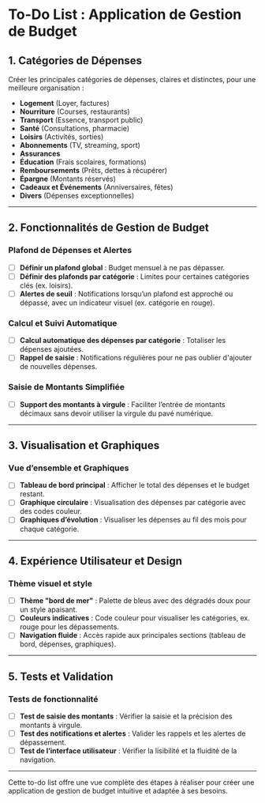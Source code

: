 # To-Do List : Application de Gestion de Budget

## 1. Catégories de Dépenses
Créer les principales catégories de dépenses, claires et distinctes, pour une meilleure organisation :

- **Logement** (Loyer, factures)
- **Nourriture** (Courses, restaurants)
- **Transport** (Essence, transport public)
- **Santé** (Consultations, pharmacie)
- **Loisirs** (Activités, sorties)
- **Abonnements** (TV, streaming, sport)
- **Assurances**
- **Éducation** (Frais scolaires, formations)
- **Remboursements** (Prêts, dettes à récupérer)
- **Épargne** (Montants réservés)
- **Cadeaux et Événements** (Anniversaires, fêtes)
- **Divers** (Dépenses exceptionnelles)

---

## 2. Fonctionnalités de Gestion de Budget

### Plafond de Dépenses et Alertes
- [ ] **Définir un plafond global** : Budget mensuel à ne pas dépasser.
- [ ] **Définir des plafonds par catégorie** : Limites pour certaines catégories clés (ex. loisirs).
- [ ] **Alertes de seuil** : Notifications lorsqu’un plafond est approché ou dépassé, avec un indicateur visuel (ex. catégorie en rouge).

### Calcul et Suivi Automatique
- [ ] **Calcul automatique des dépenses par catégorie** : Totaliser les dépenses ajoutées.
- [ ] **Rappel de saisie** : Notifications régulières pour ne pas oublier d'ajouter de nouvelles dépenses.

### Saisie de Montants Simplifiée
- [ ] **Support des montants à virgule** : Faciliter l’entrée de montants décimaux sans devoir utiliser la virgule du pavé numérique.

---

## 3. Visualisation et Graphiques

### Vue d’ensemble et Graphiques
- [ ] **Tableau de bord principal** : Afficher le total des dépenses et le budget restant.
- [ ] **Graphique circulaire** : Visualisation des dépenses par catégorie avec des codes couleur.
- [ ] **Graphiques d’évolution** : Visualiser les dépenses au fil des mois pour chaque catégorie.

---

## 4. Expérience Utilisateur et Design

### Thème visuel et style
- [ ] **Thème "bord de mer"** : Palette de bleus avec des dégradés doux pour un style apaisant.
- [ ] **Couleurs indicatives** : Code couleur pour visualiser les catégories, ex. rouge pour les dépassements.
- [ ] **Navigation fluide** : Accès rapide aux principales sections (tableau de bord, dépenses, graphiques).

---

## 5. Tests et Validation

### Tests de fonctionnalité
- [ ] **Test de saisie des montants** : Vérifier la saisie et la précision des montants à virgule.
- [ ] **Test des notifications et alertes** : Valider les rappels et les alertes de dépassement.
- [ ] **Test de l’interface utilisateur** : Vérifier la lisibilité et la fluidité de la navigation.

---

Cette to-do list offre une vue complète des étapes à réaliser pour créer une application de gestion de budget intuitive et adaptée à ses besoins.
